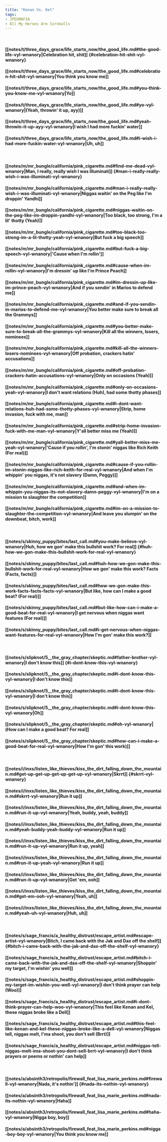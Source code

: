 ```yaml
---
title: "Kenan Vs. Kel"
tags:
- JPEGMAFIA
- All My Heroes Are Cornballs
---
```

&nbsp;
#### [[notes/t/three_days_grace/life_starts_now/the_good_life.md#the-good-life-vyl-wnanory|Celebration hit, shit]] {#celebration-hit-shit-vyl-wnanory}
#### [[notes/t/three_days_grace/life_starts_now/the_good_life.md#celebration-hit-shit-vyl-wnanory|You think you know me]]
#### [[notes/t/three_days_grace/life_starts_now/the_good_life.md#you-think-you-know-me-vyl-wnanory|Yo]]
#### [[notes/t/three_days_grace/life_starts_now/the_good_life.md#yo-vyl-wnanory|(Yeah, throwin' it up, ayy)]]
#### [[notes/t/three_days_grace/life_starts_now/the_good_life.md#yeah-throwin-it-up-ayy-vyl-wnanory|I wish I had more fuckin' water]]
#### [[notes/t/three_days_grace/life_starts_now/the_good_life.md#i-wish-i-had-more-fuckin-water-vyl-wnanory|Uh, uh]]
&nbsp;
#### [[notes/m/mr_bungle/california/pink_cigarette.md#find-me-dead-vyl-wnanory|Man, I really, really wish I was Illuminati]] {#man-i-really-really-wish-i-was-illuminati-vyl-wnanory}
#### [[notes/m/mr_bungle/california/pink_cigarette.md#man-i-really-really-wish-i-was-illuminati-vyl-wnanory|Niggas waitin' on the Peg like I'm droppin' Yandhi]]
#### [[notes/m/mr_bungle/california/pink_cigarette.md#niggas-waitin-on-the-peg-like-im-droppin-yandhi-vyl-wnanory|Too black, too strong, I'm a lil' thotty (Yeah)]]
#### [[notes/m/mr_bungle/california/pink_cigarette.md#too-black-too-strong-im-a-lil-thotty-yeah-vyl-wnanory|But fuck a big speech]]
#### [[notes/m/mr_bungle/california/pink_cigarette.md#but-fuck-a-big-speech-vyl-wnanory|'Cause when I'm rollin']]
#### [[notes/m/mr_bungle/california/pink_cigarette.md#cause-when-im-rollin-vyl-wnanory|I'm dressin' up like I'm Prince Peach]]
#### [[notes/m/mr_bungle/california/pink_cigarette.md#im-dressin-up-like-im-prince-peach-vyl-wnanory|And if you sendin' in Marios to defend me]]
#### [[notes/m/mr_bungle/california/pink_cigarette.md#and-if-you-sendin-in-marios-to-defend-me-vyl-wnanory|You better make sure to break all the Grammys]]
#### [[notes/m/mr_bungle/california/pink_cigarette.md#you-better-make-sure-to-break-all-the-grammys-vyl-wnanory|Kill all the winners, losers, nominees]]
#### [[notes/m/mr_bungle/california/pink_cigarette.md#kill-all-the-winners-losers-nominees-vyl-wnanory|Off probation, crackers hatin' accusations]]
#### [[notes/m/mr_bungle/california/pink_cigarette.md#off-probation-crackers-hatin-accusations-vyl-wnanory|Only on occasions (Yeah)]]
#### [[notes/m/mr_bungle/california/pink_cigarette.md#only-on-occasions-yeah-vyl-wnanory|I don't want relations (Huh), had some thotty phases]]
#### [[notes/m/mr_bungle/california/pink_cigarette.md#i-dont-want-relations-huh-had-some-thotty-phases-vyl-wnanory|Strip, home invasion, fuck with me, man]]
#### [[notes/m/mr_bungle/california/pink_cigarette.md#strip-home-invasion-fuck-with-me-man-vyl-wnanory|Y'all better miss me (Yeah)]]
#### [[notes/m/mr_bungle/california/pink_cigarette.md#yall-better-miss-me-yeah-vyl-wnanory|'Cause if you rollin', I'm stonin' niggas like Rich Keith (For real)]]
#### [[notes/m/mr_bungle/california/pink_cigarette.md#cause-if-you-rollin-im-stonin-niggas-like-rich-keith-for-real-vyl-wnanory|And when I'm whippin' you niggas, it's not slavery (Damn, Peggy)]]
#### [[notes/m/mr_bungle/california/pink_cigarette.md#and-when-im-whippin-you-niggas-its-not-slavery-damn-peggy-vyl-wnanory|I'm on a mission to slaughter the competition]]
#### [[notes/m/mr_bungle/california/pink_cigarette.md#im-on-a-mission-to-slaughter-the-competition-vyl-wnanory|And leave you slumpin' on the downbeat, bitch, work]]
&nbsp;
#### [[notes/s/skinny_puppy/bites/last_call.md#you-make-believe-vyl-wnanory|Huh, how we gon' make this bullshit work? For real]] {#huh-how-we-gon-make-this-bullshit-work-for-real-vyl-wnanory}
#### [[notes/s/skinny_puppy/bites/last_call.md#huh-how-we-gon-make-this-bullshit-work-for-real-vyl-wnanory|How we gon' make this work? Facts (Facts, facts)]]
#### [[notes/s/skinny_puppy/bites/last_call.md#how-we-gon-make-this-work-facts-facts-facts-vyl-wnanory|But like, how can I make a good beat? (For real)]]
#### [[notes/s/skinny_puppy/bites/last_call.md#but-like-how-can-i-make-a-good-beat-for-real-vyl-wnanory|I get nervous when niggas want features (For real)]]
#### [[notes/s/skinny_puppy/bites/last_call.md#i-get-nervous-when-niggas-want-features-for-real-vyl-wnanory|How I'm gon' make this work?]]
&nbsp;
#### [[notes/s/slipknot/5__the_gray_chapter/skeptic.md#father-brother-vyl-wnanory|I don't know this]] {#i-dont-know-this-vyl-wnanory}
#### [[notes/s/slipknot/5__the_gray_chapter/skeptic.md#i-dont-know-this-vyl-wnanory|I don't know this]]
#### [[notes/s/slipknot/5__the_gray_chapter/skeptic.md#i-dont-know-this-vyl-wnanory|I don't know this]]
#### [[notes/s/slipknot/5__the_gray_chapter/skeptic.md#i-dont-know-this-vyl-wnanory|Oh]]
#### [[notes/s/slipknot/5__the_gray_chapter/skeptic.md#oh-vyl-wnanory|(How can I make a good beat? For real]]
#### [[notes/s/slipknot/5__the_gray_chapter/skeptic.md#how-can-i-make-a-good-beat-for-real-vyl-wnanory|How I'm gon'  this work)]]
&nbsp;
#### [[notes/i/inxs/listen_like_thieves/kiss_the_dirt_falling_down_the_mountain.md#get-up-get-up-get-up-get-up-vyl-wnanory|Skrrt]] {#skrrt-vyl-wnanory}
#### [[notes/i/inxs/listen_like_thieves/kiss_the_dirt_falling_down_the_mountain.md#skrrt-vyl-wnanory|Run it up]]
#### [[notes/i/inxs/listen_like_thieves/kiss_the_dirt_falling_down_the_mountain.md#run-it-up-vyl-wnanory|Yeah, buddy, yeah, buddy]]
#### [[notes/i/inxs/listen_like_thieves/kiss_the_dirt_falling_down_the_mountain.md#yeah-buddy-yeah-buddy-vyl-wnanory|Run it up]]
#### [[notes/i/inxs/listen_like_thieves/kiss_the_dirt_falling_down_the_mountain.md#run-it-up-vyl-wnanory|Run it up, yeah]]
#### [[notes/i/inxs/listen_like_thieves/kiss_the_dirt_falling_down_the_mountain.md#run-it-up-yeah-vyl-wnanory|Run it up]]
#### [[notes/i/inxs/listen_like_thieves/kiss_the_dirt_falling_down_the_mountain.md#run-it-up-vyl-wnanory|Get 'em, ooh]]
#### [[notes/i/inxs/listen_like_thieves/kiss_the_dirt_falling_down_the_mountain.md#get-em-ooh-vyl-wnanory|Yeah, uh]]
#### [[notes/i/inxs/listen_like_thieves/kiss_the_dirt_falling_down_the_mountain.md#yeah-uh-vyl-wnanory|Huh, uh]]
&nbsp;
#### [[notes/s/sage_francis/a_healthy_distrust/escape_artist.md#escape-artist-vyl-wnanory|Bitch, I came back with the Jak and Dax off the shelf]] {#bitch-i-came-back-with-the-jak-and-dax-off-the-shelf-vyl-wnanory}
#### [[notes/s/sage_francis/a_healthy_distrust/escape_artist.md#bitch-i-came-back-with-the-jak-and-dax-off-the-shelf-vyl-wnanory|Shoppin' my target, I'm wishin' you well]]
#### [[notes/s/sage_francis/a_healthy_distrust/escape_artist.md#shoppin-my-target-im-wishin-you-well-vyl-wnanory|I don't think prayer can help (Woo)]]
#### [[notes/s/sage_francis/a_healthy_distrust/escape_artist.md#i-dont-think-prayer-can-help-woo-vyl-wnanory|This feel like Kenan and Kel, these niggas broke like a Dell]]
#### [[notes/s/sage_francis/a_healthy_distrust/escape_artist.md#this-feel-like-kenan-and-kel-these-niggas-broke-like-a-dell-vyl-wnanory|Niggas tell, niggas melt, I'ma shoot, you don't sell (Brrt)]]
#### [[notes/s/sage_francis/a_healthy_distrust/escape_artist.md#niggas-tell-niggas-melt-ima-shoot-you-dont-sell-brrt-vyl-wnanory|I don't think prayers or poems or nothin' can help]]
&nbsp;
#### [[notes/a/absinth3/retropolis/firewall_feat_lisa_marie_perkins.md#firewall-vyl-wnanory|Nada, it's nothin']] {#nada-its-nothin-vyl-wnanory}
#### [[notes/a/absinth3/retropolis/firewall_feat_lisa_marie_perkins.md#nada-its-nothin-vyl-wnanory|Haha]]
#### [[notes/a/absinth3/retropolis/firewall_feat_lisa_marie_perkins.md#haha-vyl-wnanory|Nigga boy, boy]]
#### [[notes/a/absinth3/retropolis/firewall_feat_lisa_marie_perkins.md#nigga-boy-boy-vyl-wnanory|You think you know me]]
